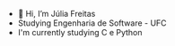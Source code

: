- 👋 Hi, I’m Júlia Freitas
- Studying Engenharia de Software - UFC
- I'm currently studying C e Python

<!---
juliafreitas2/juliafreitas2 is a ✨ special ✨ repository because its `README.md` (this file) appears on your GitHub profile.
You can click the Preview link to take a look at your changes.
--->
